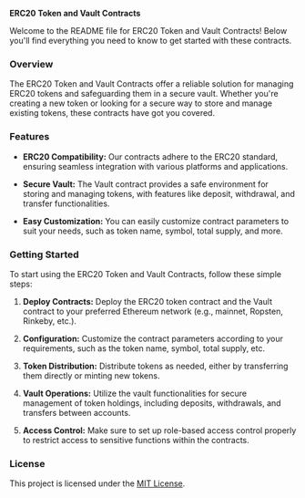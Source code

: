 **ERC20 Token and Vault Contracts**

Welcome to the README file for ERC20 Token and Vault Contracts! Below you'll find everything you need to know to get started with these contracts.

### Overview

The ERC20 Token and Vault Contracts offer a reliable solution for managing ERC20 tokens and safeguarding them in a secure vault. Whether you're creating a new token or looking for a secure way to store and manage existing tokens, these contracts have got you covered.

### Features

- **ERC20 Compatibility:** Our contracts adhere to the ERC20 standard, ensuring seamless integration with various platforms and applications.
  
- **Secure Vault:** The Vault contract provides a safe environment for storing and managing tokens, with features like deposit, withdrawal, and transfer functionalities.

- **Easy Customization:** You can easily customize contract parameters to suit your needs, such as token name, symbol, total supply, and more.

### Getting Started

To start using the ERC20 Token and Vault Contracts, follow these simple steps:

1. **Deploy Contracts:** Deploy the ERC20 token contract and the Vault contract to your preferred Ethereum network (e.g., mainnet, Ropsten, Rinkeby, etc.).

2. **Configuration:** Customize the contract parameters according to your requirements, such as the token name, symbol, total supply, etc.

3. **Token Distribution:** Distribute tokens as needed, either by transferring them directly or minting new tokens.

4. **Vault Operations:** Utilize the vault functionalities for secure management of token holdings, including deposits, withdrawals, and transfers between accounts.

5. **Access Control:** Make sure to set up role-based access control properly to restrict access to sensitive functions within the contracts.

### License

This project is licensed under the [MIT License](LICENSE).
